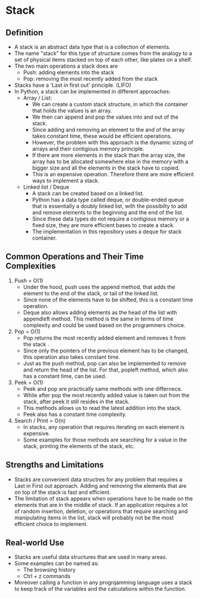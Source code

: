 # Stack

## Definition

- A stack is an abstract data type that is a collection of elements.
- The name "stack" for this type of structure comes from the analogy to a set of physical items stacked on top of each other, like plates on a shelf.
- The two main operations a stack does are
  - Push: adding elements into the stack
  - Pop: removing the most recently added from the stack
- Stacks have a 'Last in first out' principle. (LIFO)
- In Python, a stack can be implemented in different approaches:
  - Array / List:
    - We can create a custom stack structure, in which the container that holds the values is an array.
    - We then can append and pop the values into and out of the stack.
    - Since adding and removing an element to the and of the array takes constant time, these would be efficient operations.
    - However, the problem with this approach is the dynamic sizing of arrays and their contigious memory principle.
    - If there are more elements in the stack than the array size, the array has to be allocated somewhere else in the memory with a bigger size and all the elements in the stack have to copied.
    - This is an expensive operation. Therefore there are more efficient ways to implement a stack.
  - Linked list / Deque
    - A stack can be created based on a linked list.
    - Python has a data type called deque, or double-ended queue that is essentially a doubly linked list, with the possibilty to add and remove elements to the beginning and the end of the list.
    - Since these data types do not require a contigious memory or a fixed size, they are more efficient bases to create a stack.
    - The implementation in this repository uses a deque for stack container.

## Common Operations and Their Time Complexities

1. Push = O(1)
   - Under the hood, push uses the append method, that adds the element to the end of the stack, or tail of the linked list.
   - Since none of the elements have to be shifted, this is a constant time operation.
   - Deque also allows adding elements as the head of the list with appendleft method. This method is the same in terms of time complexity and could be used based on the programmers choice.
2. Pop = O(1)
   - Pop returns the most recently added element and removes it from the stack .
   - Since only the pointers of the previous element has to be changed, this operation also takes constant time.
   - Just as the push method, pop can also be implemented to remove and return the head of the list. For that, popleft method, which also has a constant time, can be used.
3. Peek = O(1)
   - Peek and pop are practically same methods with one differnece.
   - While after pop the most recently added value is taken out from the stack, after peek it still resides in the stack.
   - This methods allows us to read the latest addition into the stack.
   - Peek also has a constant time complexity.
4. Search / Print = O(n)
   - In stacks, any operation that requires iterating on each element is expensive.
   - Some examples for those methods are searching for a value in the stack, printing the elements of the stack, etc.

## Strengths and Limitations

- Stacks are convenient data structres for any problem that requires a Last in First out approach. Adding and removing the elements that are on top of the stack is fast and efficient.
- The limitation of stack appears when operations have to be made on the elements that are in the middle of stack. If an application requires a lot of random insertion, deletion, or operations that require searching and manipulating items in the list, stack will probably not be the most efficient choice to implement.

## Real-world Use

- Stacks are useful data structures that are used in many areas.
- Some examples can be named as:
  - The browsing history
  - Ctrl + z commands
- Moreover calling a function in any progrqamming language uses a stack to keep track of the variables and the calculations within the function.
